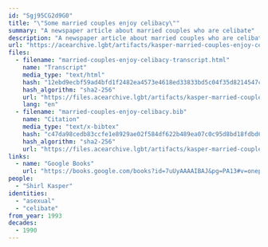 ```yaml
---
id: "Sgj95CG2d9G0"
title: "\"Some married couples enjoy celibacy\""
summary: "A newspaper article about married couples who are celibate"
description: "A newspaper article about married couples who are celibate, either by mutual agreement, or to the dissatisfaction of one partner"
url: "https://acearchive.lgbt/artifacts/kasper-married-couples-enjoy-celibacy"
files:
  - filename: "married-couples-enjoy-celibacy-transcript.html"
    name: "Transcript"
    media_type: "text/html"
    hash: "12ebd9ecbf59ad4bfd1f2482ea4573e4618ed33833bd5c04f35d8214547c5cf0"
    hash_algorithm: "sha2-256"
    url: "https://files.acearchive.lgbt/artifacts/kasper-married-couples-enjoy-celibacy/married-couples-enjoy-celibacy-transcript.html"
    lang: "en"
  - filename: "married-couples-enjoy-celibacy.bib"
    name: "Citation"
    media_type: "text/x-bibtex"
    hash: "c47da98cedb83ccfe1e8929ae02f584df622b489ea07c0c95d8bd18fdbd6277b"
    hash_algorithm: "sha2-256"
    url: "https://files.acearchive.lgbt/artifacts/kasper-married-couples-enjoy-celibacy/married-couples-enjoy-celibacy.bib"
links:
  - name: "Google Books"
    url: "https://books.google.com/books?id=7uUyAAAAIBAJ&pg=PA13#v=onepage&q&f=false"
people:
  - "Shirl Kasper"
identities:
  - "asexual"
  - "celibate"
from_year: 1993
decades:
  - 1990
---
```

